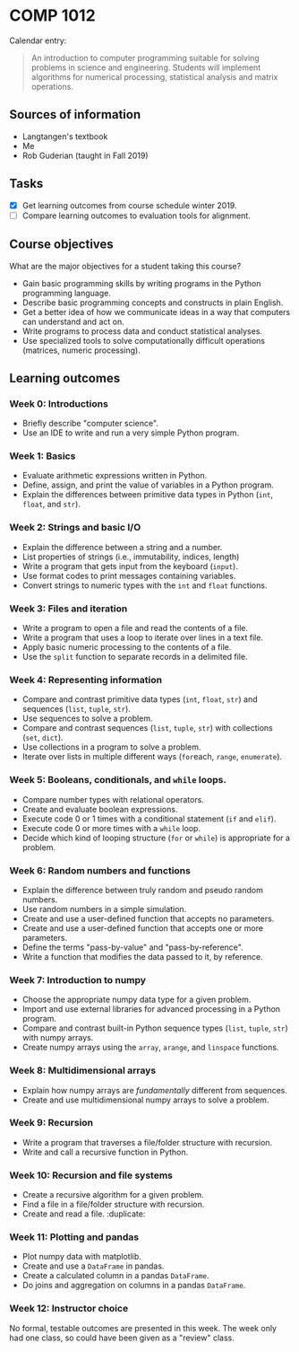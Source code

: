 COMP 1012
=========

Calendar entry:

> An introduction to computer programming suitable for solving problems in
> science and engineering. Students will implement algorithms for numerical
> processing, statistical analysis and matrix operations.

Sources of information
----------------------

* Langtangen's textbook
* Me
* Rob Guderian (taught in Fall 2019)

Tasks
-----

* [X] Get learning outcomes from course schedule winter 2019.
* [ ] Compare learning outcomes to evaluation tools for alignment.

Course objectives
-----------------

What are the major objectives for a student taking this course?

* Gain basic programming skills by writing programs in the Python programming
  language.
* Describe basic programming concepts and constructs in plain English.
* Get a better idea of how we communicate ideas in a way that computers can
  understand and act on.
* Write programs to process data and conduct statistical analyses.
* Use specialized tools to solve computationally difficult operations (matrices,
  numeric processing).

Learning outcomes
-----------------

### Week 0: Introductions

* Briefly describe "computer science".
* Use an IDE to write and run a very simple Python program.

### Week 1: Basics

* Evaluate arithmetic expressions written in Python.
* Define, assign, and print the value of variables in a Python program.
* Explain the differences between primitive data types in Python (`int`,
  `float`, and `str`).

### Week 2: Strings and basic I/O

* Explain the difference between a string and a number.
* List properties of strings (i.e., immutability, indices, length)
* Write a program that gets input from the keyboard (`input`).
* Use format codes to print messages containing variables.
* Convert strings to numeric types with the `int` and `float` functions.

### Week 3: Files and iteration

* Write a program to open a file and read the contents of a file.
* Write a program that uses a loop to iterate over lines in a text file.
* Apply basic numeric processing to the contents of a file.
* Use the `split` function to separate records in a delimited file.

### Week 4: Representing information

* Compare and contrast primitive data types (`int`, `float`, `str`) and
  sequences (`list`, `tuple`, `str`).
* Use sequences to solve a problem.
* Compare and contrast sequences (`list`, `tuple`, `str`) with collections
  (`set`, `dict`).
* Use collections in a program to solve a problem.
* Iterate over lists in multiple different ways (`for`each, `range`, `enumerate`).

### Week 5: Booleans, conditionals, and `while` loops.

* Compare number types with relational operators.
* Create and evaluate boolean expressions.
* Execute code 0 or 1 times with a conditional statement (`if` and `elif`).
* Execute code 0 or more times with a `while` loop.
* Decide which kind of looping structure (`for` or `while`) is appropriate for a
  problem.

### Week 6: Random numbers and functions

* Explain the difference between truly random and pseudo random numbers.
* Use random numbers in a simple simulation.
* Create and use a user-defined function that accepts no parameters.
* Create and use a user-defined function that accepts one or more parameters.
* Define the terms "pass-by-value" and "pass-by-reference".
* Write a function that modifies the data passed to it, by reference.

### Week 7: Introduction to numpy

* Choose the appropriate numpy data type for a given problem.
* Import and use external libraries for advanced processing in a Python program.
* Compare and contrast built-in Python sequence types (`list`, `tuple`, `str`)
  with numpy arrays.
* Create numpy arrays using the `array`, `arange`, and `linspace` functions.

### Week 8: Multidimensional arrays

* Explain how numpy arrays are *fundamentally* different from sequences.
* Create and use multidimensional numpy arrays to solve a problem.

### Week 9: Recursion

* Write a program that traverses a file/folder structure with recursion.
* Write and call a recursive function in Python.

### Week 10: Recursion and file systems

* Create a recursive algorithm for a given problem.
* Find a file in a file/folder structure with recursion.
* Create and read a file. :duplicate:

### Week 11: Plotting and pandas

* Plot numpy data with matplotlib.
* Create and use a `DataFrame` in pandas.
* Create a calculated column in a pandas `DataFrame`.
* Do joins and aggregation on columns in a pandas `DataFrame`.

### Week 12: Instructor choice

No formal, testable outcomes are presented in this week. The week only had one
class, so could have been given as a "review" class.

